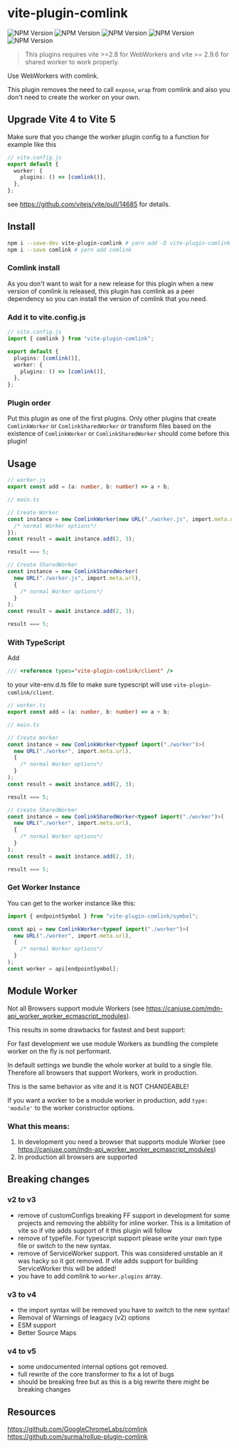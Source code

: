 # vite-plugin-comlink

![NPM Version](https://img.shields.io/npm/l/vite-plugin-comlink)
![NPM Version](https://img.shields.io/npm/v/vite-plugin-comlink)
![NPM Version](https://img.shields.io/bundlephobia/minzip/vite-plugin-comlink)
![NPM Version](https://img.shields.io/npm/dm/vite-plugin-comlink)
![NPM Version](https://img.shields.io/npm/d18m/vite-plugin-comlink)


> This plugins requires vite >=2.8 for WebWorkers and vite >= 2.9.6 for shared worker to work properly.

Use WebWorkers with comlink.

This plugin removes the need to call `expose`, `wrap` from comlink and also you don't need to create the worker on your own.

## Upgrade Vite 4 to Vite 5

Make sure that you change the worker plugin config to a function for example like this

```ts
// vite.config.js
export default {
  worker: {
    plugins: () => [comlink()],
  },
};
```

see https://github.com/vitejs/vite/pull/14685 for details.

## Install

```sh
npm i --save-dev vite-plugin-comlink # yarn add -D vite-plugin-comlink
npm i --save comlink # yarn add comlink
```

### Comlink install

As you don't want to wait for a new release for this plugin when a new version of comlink is released, this plugin has comlink as a peer dependency so you can install the version of comlink that you need.

### Add it to vite.config.js

```ts
// vite.config.js
import { comlink } from "vite-plugin-comlink";

export default {
  plugins: [comlink()],
  worker: {
    plugins: () => [comlink()],
  },
};
```

### Plugin order

Put this plugin as one of the first plugins. Only other plugins that create `ComlinkWorker` or `ComlinkSharedWorker` or transform files based on the existence of `ComlinkWorker` or `ComlinkSharedWorker` should come before this plugin!

## Usage

```ts
// worker.js
export const add = (a: number, b: number) => a + b;

// main.ts

// Create Worker
const instance = new ComlinkWorker(new URL("./worker.js", import.meta.url), {
  /* normal Worker options*/
});
const result = await instance.add(2, 3);

result === 5;

// Create SharedWorker
const instance = new ComlinkSharedWorker(
  new URL("./worker.js", import.meta.url),
  {
    /* normal Worker options*/
  }
);
const result = await instance.add(2, 3);

result === 5;
```

### With TypeScript

Add

```ts
/// <reference types="vite-plugin-comlink/client" />
```

to your vite-env.d.ts file to make sure typescript will use `vite-plugin-comlink/client`.

```ts
// worker.ts
export const add = (a: number, b: number) => a + b;

// main.ts

// Create Worker
const instance = new ComlinkWorker<typeof import("./worker")>(
  new URL("./worker", import.meta.url),
  {
    /* normal Worker options*/
  }
);
const result = await instance.add(2, 3);

result === 5;

// Create SharedWorker
const instance = new ComlinkSharedWorker<typeof import("./worker")>(
  new URL("./worker", import.meta.url),
  {
    /* normal Worker options*/
  }
);
const result = await instance.add(2, 3);

result === 5;
```

### Get Worker Instance

You can get to the worker instance like this:

```ts
import { endpointSymbol } from "vite-plugin-comlink/symbol";

const api = new ComlinkWorker<typeof import("./worker")>(
  new URL("./worker", import.meta.url),
  {
    /* normal Worker options*/
  }
);
const worker = api[endpointSymbol];
```

## Module Worker

Not all Browsers support module Workers (see https://caniuse.com/mdn-api_worker_worker_ecmascript_modules).

This results in some drawbacks for fastest and best support:

For fast development we use module Workers as bundling the complete worker on the fly is not performant.

In default settings we bundle the whole worker at build to a single file. Therefore all browsers that support Workers, work in production.

This is the same behavior as vite and it is NOT CHANGEABLE!

If you want a worker to be a module worker in production, add `type: 'module'` to the worker constructor options.

### What this means:

1. In development you need a browser that supports module Worker (see https://caniuse.com/mdn-api_worker_worker_ecmascript_modules)
2. In production all browsers are supported

## Breaking changes

### v2 to v3

- remove of customConfigs breaking FF support in development for some projects and removing the abbility for inline worker. This is a limitation of vite so if vite adds support of it this plugin will follow
- remove of typefile. For typescript support please write your own type file or switch to the new syntax.
- remove of ServiceWorker support. This was considered unstable an it was hacky so it got removed. If vite adds support for building ServiceWorker this will be added!
- you have to add comlink to `worker.plugins` array.

### v3 to v4

- the import syntax will be removed you have to switch to the new syntax!
- Removal of Warnings of leagacy (v2) options
- ESM support
- Better Source Maps

### v4 to v5

- some undocumented internal options got removed.
- full rewrite of the core transformer to fix a lot of bugs
- should be breaking free but as this is a big rewrite there might be breaking changes

## Resources

https://github.com/GoogleChromeLabs/comlink  
https://github.com/surma/rollup-plugin-comlink
